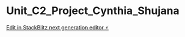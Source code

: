 # Unit_C2_Project_Cynthia_Shujana

[Edit in StackBlitz next generation editor ⚡️](https://stackblitz.com/~/github.com/cynthias94/Unit_C2_Project_Cynthia_Shujana)
